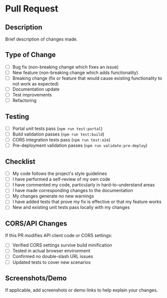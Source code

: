 # Pull Request

## Description
Brief description of changes made.

## Type of Change
- [ ] Bug fix (non-breaking change which fixes an issue)
- [ ] New feature (non-breaking change which adds functionality)
- [ ] Breaking change (fix or feature that would cause existing functionality to not work as expected)
- [ ] Documentation update
- [ ] Test improvements
- [ ] Refactoring

## Testing
- [ ] Portal unit tests pass (`npm run test:portal`)
- [ ] Build validation passes (`npm run test:build`)
- [ ] CORS integration tests pass (`npm run test:e2e`)
- [ ] Pre-deployment validation passes (`npm run validate:pre-deploy`)

## Checklist
- [ ] My code follows the project's style guidelines
- [ ] I have performed a self-review of my own code
- [ ] I have commented my code, particularly in hard-to-understand areas
- [ ] I have made corresponding changes to the documentation
- [ ] My changes generate no new warnings
- [ ] I have added tests that prove my fix is effective or that my feature works
- [ ] New and existing unit tests pass locally with my changes

## CORS/API Changes
If this PR modifies API client code or CORS settings:
- [ ] Verified CORS settings survive build minification
- [ ] Tested in actual browser environment
- [ ] Confirmed no double-slash URL issues
- [ ] Updated tests to cover new scenarios

## Screenshots/Demo
If applicable, add screenshots or demo links to help explain your changes.
